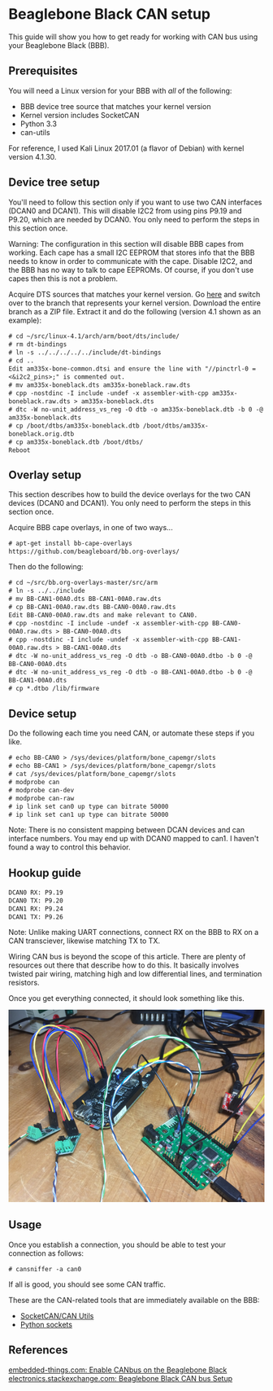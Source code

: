 # Beaglebone Black CAN setup

This guide will show you how to get ready for working with CAN bus using your Beaglebone Black (BBB).

## Prerequisites

You will need a Linux version for your BBB with *all* of the following:
* BBB device tree source that matches your kernel version
* Kernel version includes SocketCAN
* Python 3.3
* can-utils

For reference, I used Kali Linux 2017.01 (a flavor of Debian) with kernel version 4.1.30.

## Device tree setup

You'll need to follow this section only if you want to use two CAN interfaces (DCAN0 and DCAN1).  This will disable I2C2 from using pins P9.19 and P9.20, which are needed by DCAN0.  You only need to perform the steps in this section once.

Warning: The configuration in this section will disable BBB capes from working.  Each cape has a small I2C EEPROM that stores info that the BBB needs to know in order to communicate with the cape.  Disable I2C2, and the BBB has no way to talk to cape EEPROMs.  Of course, if you don't use capes then this is not a problem.

Acquire DTS sources that matches your kernel version.  Go [here](https://github.com/beagleboard/linux/) and switch over to the branch that represents your kernel version.  Download the entire branch as a ZIP file.  Extract it and do the following (version 4.1 shown as an example):

	# cd ~/src/linux-4.1/arch/arm/boot/dts/include/
	# rm dt-bindings
	# ln -s ../../../../../include/dt-bindings
	# cd ..
	Edit am335x-bone-common.dtsi and ensure the line with "//pinctrl-0 = <&i2c2_pins>;" is commented out.
	# mv am335x-boneblack.dts am335x-boneblack.raw.dts
	# cpp -nostdinc -I include -undef -x assembler-with-cpp am335x-boneblack.raw.dts > am335x-boneblack.dts
	# dtc -W no-unit_address_vs_reg -O dtb -o am335x-boneblack.dtb -b 0 -@ am335x-boneblack.dts
	# cp /boot/dtbs/am335x-boneblack.dtb /boot/dtbs/am335x-boneblack.orig.dtb
	# cp am335x-boneblack.dtb /boot/dtbs/
	Reboot

## Overlay setup

This section describes how to build the device overlays for the two CAN devices (DCAN0 and DCAN1).  You only need to perform the steps in this section once.

Acquire BBB cape overlays, in one of two ways...

	# apt-get install bb-cape-overlays
	https://github.com/beagleboard/bb.org-overlays/

Then do the following:

	# cd ~/src/bb.org-overlays-master/src/arm
	# ln -s ../../include
	# mv BB-CAN1-00A0.dts BB-CAN1-00A0.raw.dts
	# cp BB-CAN1-00A0.raw.dts BB-CAN0-00A0.raw.dts
	Edit BB-CAN0-00A0.raw.dts and make relevant to CAN0.
	# cpp -nostdinc -I include -undef -x assembler-with-cpp BB-CAN0-00A0.raw.dts > BB-CAN0-00A0.dts
	# cpp -nostdinc -I include -undef -x assembler-with-cpp BB-CAN1-00A0.raw.dts > BB-CAN1-00A0.dts
	# dtc -W no-unit_address_vs_reg -O dtb -o BB-CAN0-00A0.dtbo -b 0 -@ BB-CAN0-00A0.dts
	# dtc -W no-unit_address_vs_reg -O dtb -o BB-CAN1-00A0.dtbo -b 0 -@ BB-CAN1-00A0.dts
	# cp *.dtbo /lib/firmware

## Device setup

Do the following each time you need CAN, or automate these steps if you like.

	# echo BB-CAN0 > /sys/devices/platform/bone_capemgr/slots
	# echo BB-CAN1 > /sys/devices/platform/bone_capemgr/slots
	# cat /sys/devices/platform/bone_capemgr/slots
	# modprobe can
	# modprobe can-dev
	# modprobe can-raw
	# ip link set can0 up type can bitrate 50000
	# ip link set can1 up type can bitrate 50000

Note: There is no consistent mapping between DCAN devices and can interface numbers.  You may end up with DCAN0 mapped to can1.  I haven't found a way to control this behavior.

## Hookup guide

	DCAN0 RX: P9.19
	DCAN0 TX: P9.20
	DCAN1 RX: P9.24
	DCAN1 TX: P9.26

Note: Unlike making UART connections, connect RX on the BBB to RX on a CAN transciever, likewise matching TX to TX.

Wiring CAN bus is beyond the scope of this article.  There are plenty of resources out there that describe how to do this.  It basically involves twisted pair wiring, matching high and low differential lines, and termination resistors.

Once you get everything connected, it should look something like this.

![Double CAN Hookup](../Images/can_hookup_double.jpg)

## Usage

Once you establish a connection, you should be able to test your connection as follows:

	# cansniffer -a can0

If all is good, you should see some CAN traffic.

These are the CAN-related tools that are immediately available on the BBB:

* [SocketCAN/CAN Utils](https://github.com/linux-can/can-utils/blob/master/README.md)
* [Python sockets](http://www.bencz.com/hacks/2016/07/10/python-and-socketcan/)


## References

[embedded-things.com: Enable CANbus on the Beaglebone Black](http://www.embedded-things.com/bbb/enable-canbus-on-the-beaglebone-black/)
[electronics.stackexchange.com: Beaglebone Black CAN bus Setup](https://electronics.stackexchange.com/questions/195416/beaglebone-black-can-bus-setup)
